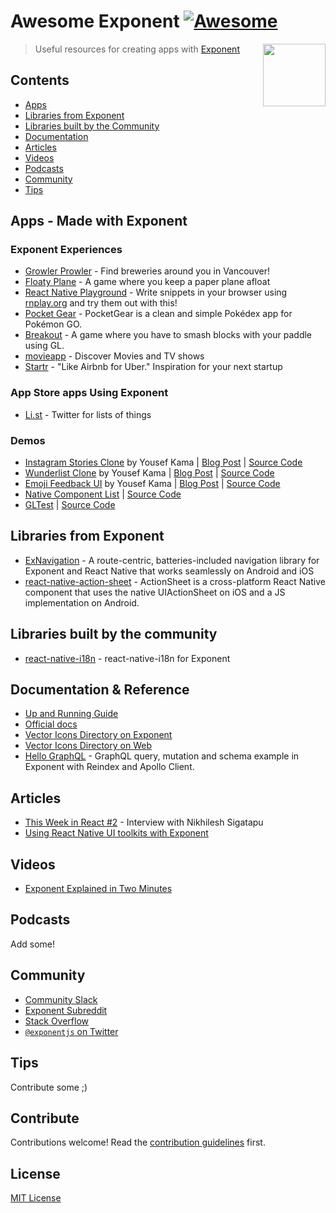 # Awesome Exponent [![Awesome](https://cdn.rawgit.com/sindresorhus/awesome/d7305f38d29fed78fa85652e3a63e154dd8e8829/media/badge.svg)](https://github.com/sindresorhus/awesome)

[<img src="https://d3lwq5rlu14cro.cloudfront.net/v1/AQ5jDS5SYyUkapWWEviV.png" align="right" width="100">](https://getexponent.com/)

> Useful resources for creating apps with [Exponent](https://getexponent.com/)

## Contents

- [Apps](#apps)
- [Libraries from Exponent](#libraries-from-exponent)
- [Libraries built by the Community](#libraries-built-by-the-community)
- [Documentation](#documentation)
- [Articles](#articles)
- [Videos](#videos)
- [Podcasts](#podcasts)
- [Community](#community)
- [Tips](#tips)

## Apps - Made with Exponent

### Exponent Experiences

- [Growler Prowler](https://getexponent.com/@community/growler-prowler) - Find breweries around you in Vancouver!
- [Floaty Plane](https://getexponent.com/@exponent/floatyplane) - A game where you keep a paper plane afloat
- [React Native Playground](https://getexponent.com/@rnplay/rnplay) - Write snippets in your browser using [rnplay.org](https://rnplay.org/) and try them out with this!
- [Pocket Gear](https://getexponent.com/@rncommunity/pocketgear) - PocketGear is a clean and simple Pokédex app for Pokémon GO.
- [Breakout](https://getexponent.com/@community/breakout) - A game where you have to smash blocks with your paddle using GL.
- [movieapp](https://getexponent.com/@community/movieapp) - Discover Movies and TV shows
- [Startr](https://getexponent.com/@community/startr) - "Like Airbnb for Uber." Inspiration for your next startup

### App Store apps Using Exponent

- [Li.st](https://li.st/) - Twitter for lists of things

### Demos

- [Instagram Stories Clone](https://getexponent.com/@mastermo/instagram-stories) by Yousef Kama | [Blog Post](https://medium.com/@yousefkama/building-instagram-stories-d14763682e98#.gn2ujtrup) | [Source Code](https://github.com/mastermoo/rn-instagram-stories)
- [Wunderlist Clone](https://getexponent.com/@mastermo/wunderlist) by Yousef Kama | [Blog Post](https://medium.com/@yousefkama/react-native-ui-challenge-2-be24f72e6a68#.ibqyza95w) | [Source Code](https://github.com/mastermoo/rn-wunderlist)
- [Emoji Feedback UI](https://getexponent.com/@community/emoji-feedback) by Yousef Kama | [Blog Post](https://medium.com/@yousefkama/react-native-ui-challenge-1-42db390905c#.apx950akw) | [Source Code](https://github.com/mastermoo/rn-emoji-feedback)
- [Native Component List](https://getexponent.com/@community/native-component-list) | [Source Code](https://github.com/exponentjs/native-component-list)
- [GLTest](https://getexponent.com/@community/gl-test) | [Source Code](http://github.com/exponentjs/gl-test)


## Libraries from Exponent

- [ExNavigation](https://github.com/exponentjs/ex-navigation) - A route-centric, batteries-included navigation library for Exponent and React Native that works seamlessly on Android and iOS
- [react-native-action-sheet](https://github.com/exponentjs/react-native-action-sheet) - ActionSheet is a cross-platform React Native component that uses the native UIActionSheet on iOS and a JS implementation on Android.

## Libraries built by the community

- [react-native-i18n](https://github.com/xcarpentier/react-native-i18n) - react-native-i18n for Exponent

## Documentation & Reference

- [Up and Running Guide](http://electron.atom.io/docs/tutorial/quick-start/)
- [Official docs](https://docs.getexponent.com/)
- [Vector Icons Directory on Exponent](https://getexponent.com/@ccheever/vector-icon-showcase)
- [Vector Icons Directory on Web](https://exponentjs.github.io/vector-icons/)
- [Hello GraphQL](https://github.com/exponentjs/hello-graphql) - GraphQL query, mutation and schema example in Exponent with Reindex and Apollo Client.

## Articles

- [This Week in React #2](https://thisweekinreact.com/this-week-in-react-2-74c7bd260cb4#.9d5v94k74) - Interview with Nikhilesh Sigatapu
- [Using React Native UI toolkits with Exponent](https://blog.getexponent.com/using-react-native-ui-toolkits-with-exponent-3993434caf66)

## Videos

- [Exponent Explained in Two Minutes](https://www.youtube.com/watch?v=IQI9aUlouMI)

## Podcasts

Add some!

## Community

- [Community Slack](https://slack.exponentjs.com/)
- [Exponent Subreddit](https://www.reddit.com/r/exponent)
- [Stack Overflow](http://stackoverflow.com/questions/tagged/exponentjs)
- [`@exponentjs` on Twitter](https://twitter.com/exponentjs)

## Tips

Contribute some ;)


## Contribute

Contributions welcome! Read the [contribution guidelines](CONTRIBUTING.md) first.


## License

[MIT License](LICENSE)
